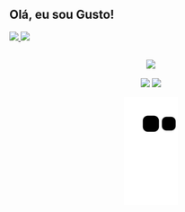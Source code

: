 ## Olá, eu sou Gusto!
 <div>
  <a href="https://github.com/AugustoSMoreira" />
  <img height="180em" src="https://github-readme-stats.vercel.app/api?username=AugustoSMoreira&show_icons=true&theme=dracula&include_all_commits=true&count_private=true"/>
  <img height="180em" src="https://github-readme-stats.vercel.app/api/top-langs/?username=AugustoSMoreira&layout=compact&langs_count=7&theme=dracula"/>
</div>

</br>
<p align="center">
  <a href="https://skillicons.dev">
    <img src="https://skillicons.dev/icons?i=html,css,js,git,github,figma,discord,nodejs,postgres,react,py,vscode,dotnet,c#" />
  </a>
</p>
 
<div align="center"> 
  <a href = "mailto:gustoux@gmail.com"><img src="https://img.shields.io/badge/-Gmail-%23333?style=for-the-badge&logo=gmail&logoColor=white" target="_blank"></a>
  <a href="https://www.linkedin.com/in/carlos-a-moreira//" target="_blank"><img src="https://img.shields.io/badge/-LinkedIn-%230077B5?style=for-the-badge&logo=linkedin&logoColor=white" target="_blank"></a> 
 
  ![Snake animation](https://github.com/rafaballerini/rafaballerini/blob/output/github-contribution-grid-snake.svg)
 
</div>

<!--
**AugustoSMoreira/AugustoSMoreira** is a ✨ _special_ ✨ repository because its `README.md` (this file) appears on your GitHub profile.

Here are some ideas to get you started:

- 🔭 I’m currently working on ...
- 🌱 I’m currently learning ...
- 👯 I’m looking to collaborate on ...
- 🤔 I’m looking for help with ...
- 💬 Ask me about ...
- 📫 How to reach me: ...
- 😄 Pronouns: ...
- ⚡ Fun fact: ...
-->
